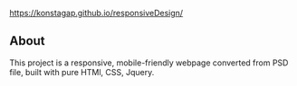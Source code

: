 https://konstagap.github.io/responsiveDesign/
## About
This project is a responsive, mobile-friendly webpage converted from PSD file, built with pure HTMl, CSS, Jquery.
